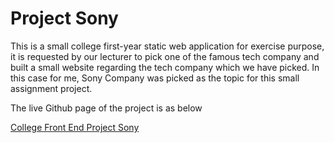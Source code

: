 # Project Sony

This is a small college first-year static web application for exercise purpose, it is requested by our lecturer to pick one of the famous tech company and built a small website regarding the tech company which we have picked. In this case for me, Sony Company was picked as the topic for this small assignment project.  

The live Github page of the project is as below

[College Front End Project Sony](https://hanz02.github.io/project-sony/)
